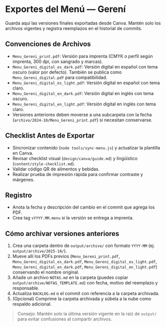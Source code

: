 # Exportes del Menú — Gerení

Guarda aquí las versiones finales exportadas desde Canva. Mantén solo los archivos vigentes y registra reemplazos en el historial de commits.

## Convenciones de Archivos
- `Menu_Gereni_print.pdf`: Versión para imprenta (CMYK o perfil según imprenta, 300 dpi, con sangrado y marcas).
- `Menu_Gereni_digital_es_dark.pdf`: Versión digital en español con tema oscuro (valor por defecto). También se publica como `Menu_Gereni_digital.pdf` para compatibilidad.
- `Menu_Gereni_digital_es_light.pdf`: Versión digital en español con tema claro.
- `Menu_Gereni_digital_en_dark.pdf`: Versión digital en inglés con tema oscuro.
- `Menu_Gereni_digital_en_light.pdf`: Versión digital en inglés con tema claro.
- Versiones anteriores deben moverse a una subcarpeta con la fecha (`archivo/2024-10/Menu_Gereni_print.pdf`) si necesitan conservarse.

## Checklist Antes de Exportar
- Sincronizar contenido (`node tools/sync-menu.js`) y actualizar la plantilla en Canva.
- Revisar checklist visual (`design/canva/guide.md`) y lingüístico (`content/style-checklist.md`).
- Validar código QR de alimentos y bebidas.
- Realizar prueba de impresión rápida para confirmar contraste y márgenes.

## Registro
- Anota la fecha y descripción del cambio en el commit que agrega los PDF.
- Crea tag `vYYYY.MM.menu` si la versión se entrega a imprenta.

## Cómo archivar versiones anteriores
1. Crea una carpeta dentro de `output/archive/` con formato `YYYY-MM` (ej. `output/archive/2025-10/`).
2. Mueve allí los PDFs previos (`Menu_Gereni_print.pdf`, `Menu_Gereni_digital_es_dark.pdf`, `Menu_Gereni_digital_es_light.pdf`, `Menu_Gereni_digital_en_dark.pdf`, `Menu_Gereni_digital_en_light.pdf`) conservando el nombre original.
3. Añade un archivo `NOTAS.md` en la carpeta (puedes copiar `output/archive/NOTAS_TEMPLATE.md`) con fecha, motivo del reemplazo y responsable.
4. Actualiza `BACKLOG.md` o el commit con referencia a la carpeta archivada.
5. (Opcional) Comprime la carpeta archivada y súbela a la nube como respaldo adicional.

> Consejo: Mantén solo la última versión vigente en la raíz de `output/` para evitar confusiones al compartir archivos.
